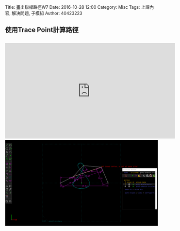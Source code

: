 Title: 畫出聯桿路徑W7
Date: 2016-10-28 12:00
Category: Misc
Tags: 上課內容, 解決問題, 子模組
Author: 40423223

<!-- PELICAN_END_SUMMARY -->

<h2>使用Trace Point計算路徑<h2>

<iframe width="560" height="315" src="https://www.youtube.com/embed/tdflDTZT9LU" frameborder="0" allowfullscreen></iframe>

<img src="./../data/40423223....png" width="800" />
